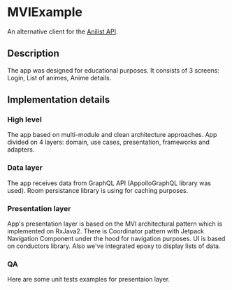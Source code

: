 <h1>MVIExample</h1>
An alternative client for the <a href="https://anilist.gitbook.io/anilist-apiv2-docs/">Anilist API</a>.
<h2>Description</h2>
The app was designed for educational purposes. It consists of 3 screens: Login, List of animes, Anime details.

<h2>Implementation details</h2>
<h3>High level</h3>
The app based on multi-module and clean architecture approaches. App divided on 4 layers: domain, use cases, presentation, frameworks and adapters.
<h3>Data layer</h3>
The app receives data from GraphQL API (AppolloGraphQL library was used). Room persistance library is using for caching purposes.
<h3>Presentation layer</h3>
App's presentation layer is based on the MVI architectural pattern which is implemented on RxJava2. There is Coordinator pattern with Jetpack Navigation Component under the hood for navigation purposes. UI is based on conductors library. Also we've integrated epoxy to display lists of data.
<h3>QA</h3>
Here are some unit tests examples for presentaion layer.

